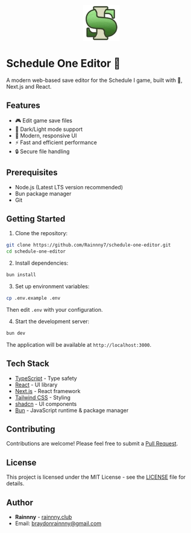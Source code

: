 <div align="center">
    <img src="public/media/logo.png" alt="Schedule One Editor Logo" width="96"/>
</div>

# Schedule One Editor 🌿

A modern web-based save editor for the Schedule I game, built with 💚, Next.js and React.

## Features

-   🎮 Edit game save files
-   🌙 Dark/Light mode support
-   🎨 Modern, responsive UI
-   ⚡ Fast and efficient performance
-   🔒 Secure file handling

## Prerequisites

-   Node.js (Latest LTS version recommended)
-   Bun package manager
-   Git

## Getting Started

1. Clone the repository:

```bash
git clone https://github.com/Rainnny7/schedule-one-editor.git
cd schedule-one-editor
```

2. Install dependencies:

```bash
bun install
```

3. Set up environment variables:

```bash
cp .env.example .env
```

Then edit `.env` with your configuration.

4. Start the development server:

```bash
bun dev
```

The application will be available at `http://localhost:3000`.

## Tech Stack

-   [TypeScript](https://www.typescriptlang.org) - Type safety
-   [React](https://reactjs.org) - UI library
-   [Next.js](https://nextjs.org) - React framework
-   [Tailwind CSS](https://tailwindcss.com) - Styling
-   [shadcn](https://ui.shadcn.com) - UI components
-   [Bun](https://bun.sh) - JavaScript runtime & package manager

## Contributing

Contributions are welcome! Please feel free to submit a [Pull Request](/pulls).

## License

This project is licensed under the MIT License - see the [LICENSE](/LICENSE.md) file for details.

## Author

-   **Rainnny** - [rainnny.club](https://rainnny.club)
-   Email: braydonrainnny@gmail.com

